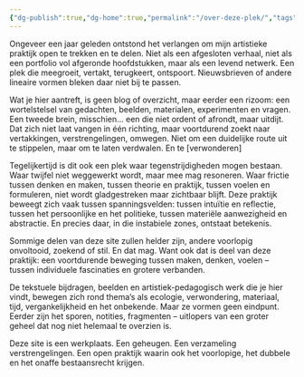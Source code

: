 ```yaml
---
{"dg-publish":true,"dg-home":true,"permalink":"/over-deze-plek/","tags":["gardenEntry"],"dgPassFrontmatter":true}
---
```





Ongeveer een jaar geleden ontstond het verlangen om mijn artistieke praktijk open te trekken en te delen. Niet als een afgesloten verhaal, niet als een portfolio vol afgeronde hoofdstukken, maar als een levend netwerk. Een plek die meegroeit, vertakt, terugkeert, ontspoort. Nieuwsbrieven of andere lineaire vormen bleken daar niet bij te passen.

Wat je hier aantreft, is geen blog of overzicht, maar eerder een rizoom: een wortelstelsel van gedachten, beelden, materialen, experimenten en vragen. Een tweede brein, misschien... een die niet ordent of afrondt, maar uitdijt. Dat zich niet laat vangen in één richting, maar voortdurend zoekt naar vertakkingen, verstrengelingen, omwegen. Niet om een duidelijke route uit te stippelen, maar om te laten verdwalen. En te [verwonderen]

Tegelijkertijd is dit ook een plek waar tegenstrijdigheden mogen bestaan. Waar twijfel niet weggewerkt wordt, maar mee mag resoneren. Waar frictie tussen denken en maken, tussen theorie en praktijk, tussen voelen en formuleren, niet wordt gladgestreken maar zichtbaar blijft. Deze praktijk beweegt zich vaak tussen spanningsvelden: tussen intuïtie en reflectie, tussen het persoonlijke en het politieke, tussen materiële aanwezigheid en abstractie. En precies daar, in die instabiele zones, ontstaat betekenis.

Sommige delen van deze site zullen helder zijn, andere voorlopig onvoltooid, zoekend of stil. En dat mag. Want ook dat is deel van deze praktijk: een voortdurende beweging tussen maken, denken, voelen – tussen individuele fascinaties en grotere verbanden.

De tekstuele bijdragen, beelden en artistiek-pedagogisch werk die je hier vindt, bewegen zich rond thema’s als ecologie, verwondering, materiaal, tijd, vergankelijkheid en het onbekende. Maar ze vormen geen eindpunt. Eerder zijn het sporen, notities, fragmenten – uitlopers van een groter geheel dat nog niet helemaal te overzien is.

Deze site is een werkplaats. Een geheugen. Een verzameling verstrengelingen. Een open praktijk waarin ook het voorlopige, het dubbele en het onaffe bestaansrecht krijgen.


